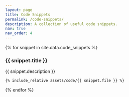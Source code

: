 ```yaml
---
layout: page
title: Code Snippets
permalink: /code-snippets/
description: A collection of useful code snippets.
nav: true
nav_order: 4
---
```


{% for snippet in site.data.code_snippets %}

<div class="code-snippet">
  <h3>{{ snippet.title }}</h3>
  <p>{{ snippet.description }}</p>
  <pre><code>{% include_relative assets/code/{{ snippet.file }} %}</code></pre>
</div>
{% endfor %}
